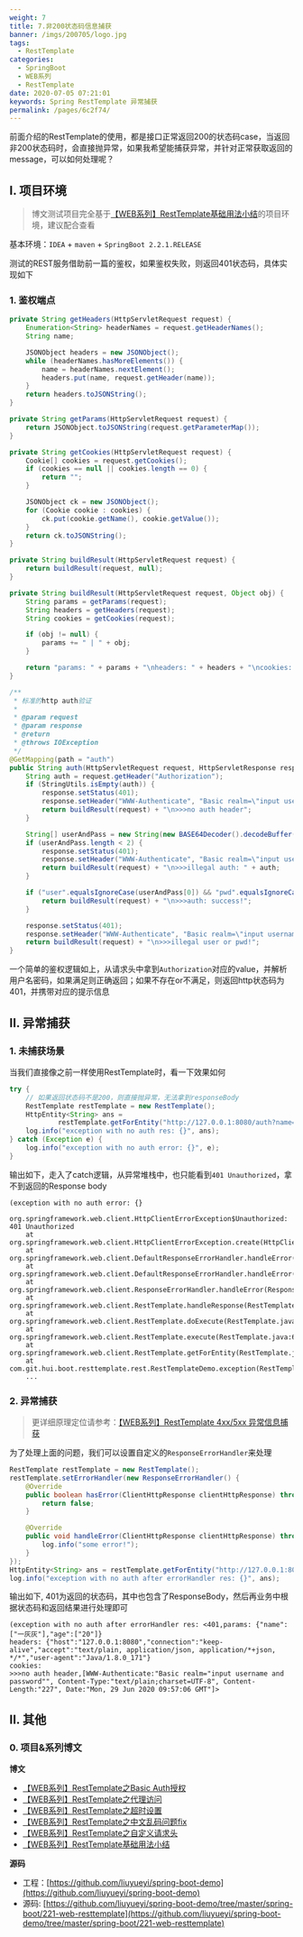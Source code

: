 ```yaml
---
weight: 7
title: 7.非200状态码信息捕获
banner: /imgs/200705/logo.jpg
tags: 
  - RestTemplate
categories: 
  - SpringBoot
  - WEB系列
  - RestTemplate
date: 2020-07-05 07:21:01
keywords: Spring RestTemplate 异常捕获
permalink: /pages/6c2f74/
---
```


前面介绍的RestTemplate的使用，都是接口正常返回200的状态码case，当返回非200状态码时，会直接抛异常，如果我希望能捕获异常，并针对正常获取返回的message，可以如何处理呢？

<!-- more -->

## I. 项目环境

> 博文测试项目完全基于[【WEB系列】RestTemplate基础用法小结](http://spring.hhui.top/spring-blog/2020/06/17/200617-SpringBoot%E7%B3%BB%E5%88%97RestTemplate%E5%9F%BA%E7%A1%80%E7%94%A8%E6%B3%95%E5%B0%8F%E7%BB%93/)的项目环境，建议配合查看

基本环境：`IDEA` + `maven` + `SpringBoot 2.2.1.RELEASE`

测试的REST服务借助前一篇的鉴权，如果鉴权失败，则返回401状态码，具体实现如下

### 1. 鉴权端点

```java
private String getHeaders(HttpServletRequest request) {
    Enumeration<String> headerNames = request.getHeaderNames();
    String name;

    JSONObject headers = new JSONObject();
    while (headerNames.hasMoreElements()) {
        name = headerNames.nextElement();
        headers.put(name, request.getHeader(name));
    }
    return headers.toJSONString();
}

private String getParams(HttpServletRequest request) {
    return JSONObject.toJSONString(request.getParameterMap());
}

private String getCookies(HttpServletRequest request) {
    Cookie[] cookies = request.getCookies();
    if (cookies == null || cookies.length == 0) {
        return "";
    }

    JSONObject ck = new JSONObject();
    for (Cookie cookie : cookies) {
        ck.put(cookie.getName(), cookie.getValue());
    }
    return ck.toJSONString();
}

private String buildResult(HttpServletRequest request) {
    return buildResult(request, null);
}

private String buildResult(HttpServletRequest request, Object obj) {
    String params = getParams(request);
    String headers = getHeaders(request);
    String cookies = getCookies(request);

    if (obj != null) {
        params += " | " + obj;
    }

    return "params: " + params + "\nheaders: " + headers + "\ncookies: " + cookies;
}

/**
 * 标准的http auth验证
 *
 * @param request
 * @param response
 * @return
 * @throws IOException
 */
@GetMapping(path = "auth")
public String auth(HttpServletRequest request, HttpServletResponse response) throws IOException {
    String auth = request.getHeader("Authorization");
    if (StringUtils.isEmpty(auth)) {
        response.setStatus(401);
        response.setHeader("WWW-Authenticate", "Basic realm=\"input username and password\"");
        return buildResult(request) + "\n>>>no auth header";
    }

    String[] userAndPass = new String(new BASE64Decoder().decodeBuffer(auth.split(" ")[1])).split(":");
    if (userAndPass.length < 2) {
        response.setStatus(401);
        response.setHeader("WWW-Authenticate", "Basic realm=\"input username and password\"");
        return buildResult(request) + "\n>>>illegal auth: " + auth;
    }

    if ("user".equalsIgnoreCase(userAndPass[0]) && "pwd".equalsIgnoreCase(userAndPass[1])) {
        return buildResult(request) + "\n>>>auth: success!";
    }

    response.setStatus(401);
    response.setHeader("WWW-Authenticate", "Basic realm=\"input username and password\"");
    return buildResult(request) + "\n>>>illegal user or pwd!";
}
```

一个简单的鉴权逻辑如上，从请求头中拿到`Authorization`对应的value，并解析用户名密码，如果满足则正确返回；如果不存在or不满足，则返回http状态码为401，并携带对应的提示信息

## II. 异常捕获

### 1. 未捕获场景

当我们直接像之前一样使用RestTemplate时，看一下效果如何

```java
try {
    // 如果返回状态码不是200，则直接抛异常，无法拿到responseBody
    RestTemplate restTemplate = new RestTemplate();
    HttpEntity<String> ans =
            restTemplate.getForEntity("http://127.0.0.1:8080/auth?name=一灰灰&age=20", String.class);
    log.info("exception with no auth res: {}", ans);
} catch (Exception e) {
    log.info("exception with no auth error: {}", e);
}
```

输出如下，走入了catch逻辑，从异常堆栈中，也只能看到`401 Unauthorized`，拿不到返回的Response body

```
(exception with no auth error: {}

org.springframework.web.client.HttpClientErrorException$Unauthorized: 401 Unauthorized
	at org.springframework.web.client.HttpClientErrorException.create(HttpClientErrorException.java:81)
	at org.springframework.web.client.DefaultResponseErrorHandler.handleError(DefaultResponseErrorHandler.java:123)
	at org.springframework.web.client.DefaultResponseErrorHandler.handleError(DefaultResponseErrorHandler.java:102)
	at org.springframework.web.client.ResponseErrorHandler.handleError(ResponseErrorHandler.java:63)
	at org.springframework.web.client.RestTemplate.handleResponse(RestTemplate.java:785)
	at org.springframework.web.client.RestTemplate.doExecute(RestTemplate.java:743)
	at org.springframework.web.client.RestTemplate.execute(RestTemplate.java:677)
	at org.springframework.web.client.RestTemplate.getForEntity(RestTemplate.java:345)
	at com.git.hui.boot.resttemplate.rest.RestTemplateDemo.exception(RestTemplateDemo.java:354)
	...
```


### 2. 异常捕获

> 更详细原理定位请参考：[【WEB系列】RestTemplate 4xx/5xx 异常信息捕获](http://spring.hhui.top/spring-blog/2020/01/04/200104-SpringWeb%E7%B3%BB%E5%88%97%E6%95%99%E7%A8%8BRestTemplate-4xx-5xx-%E5%BC%82%E5%B8%B8%E4%BF%A1%E6%81%AF%E6%8D%95%E8%8E%B7/)

为了处理上面的问题，我们可以设置自定义的`ResponseErrorHandler`来处理

```java
RestTemplate restTemplate = new RestTemplate();
restTemplate.setErrorHandler(new ResponseErrorHandler() {
    @Override
    public boolean hasError(ClientHttpResponse clientHttpResponse) throws IOException {
        return false;
    }

    @Override
    public void handleError(ClientHttpResponse clientHttpResponse) throws IOException {
        log.info("some error!");
    }
});
HttpEntity<String> ans = restTemplate.getForEntity("http://127.0.0.1:8080/auth?name=一灰灰&age=20", String.class);
log.info("exception with no auth after errorHandler res: {}", ans);
```

输出如下, 401为返回的状态码，其中也包含了ResponseBody，然后再业务中根据状态码和返回结果进行处理即可

```
(exception with no auth after errorHandler res: <401,params: {"name":["一灰灰"],"age":["20"]}
headers: {"host":"127.0.0.1:8080","connection":"keep-alive","accept":"text/plain, application/json, application/*+json, */*","user-agent":"Java/1.8.0_171"}
cookies: 
>>>no auth header,[WWW-Authenticate:"Basic realm="input username and password"", Content-Type:"text/plain;charset=UTF-8", Content-Length:"227", Date:"Mon, 29 Jun 2020 09:57:06 GMT"]>
```



## II. 其他

### 0. 项目&系列博文

**博文**

- [【WEB系列】RestTemplate之Basic Auth授权](http://spring.hhui.top/spring-blog/2020/07/04/200704-SpringBoot%E7%B3%BB%E5%88%97RestTemplate%E4%B9%8BBasic-Auth%E6%8E%88%E6%9D%83/)
- [【WEB系列】RestTemplate之代理访问](http://spring.hhui.top/spring-blog/2020/07/03/200703-SpringBoot%E7%B3%BB%E5%88%97RestTemplate%E4%B9%8B%E4%BB%A3%E7%90%86%E8%AE%BF%E9%97%AE/)
- [【WEB系列】RestTemplate之超时设置](http://spring.hhui.top/spring-blog/2020/07/02/200702-SpringBoot%E7%B3%BB%E5%88%97RestTemplate%E4%B9%8B%E8%B6%85%E6%97%B6%E8%AE%BE%E7%BD%AE/)
- [【WEB系列】RestTemplate之中文乱码问题fix](http://spring.hhui.top/spring-blog/2020/07/01/200701-SpringBoot%E7%B3%BB%E5%88%97RestTemplate%E4%B9%8B%E4%B8%AD%E6%96%87%E4%B9%B1%E7%A0%81%E9%97%AE%E9%A2%98fix/)
- [【WEB系列】RestTemplate之自定义请求头](http://spring.hhui.top/spring-blog/2020/06/30/200630-SpringBoot%E7%B3%BB%E5%88%97RestTemplate%E4%B9%8B%E8%87%AA%E5%AE%9A%E4%B9%89%E8%AF%B7%E6%B1%82%E5%A4%B4/)
- [【WEB系列】RestTemplate基础用法小结](http://spring.hhui.top/spring-blog/2020/06/30/200630-SpringBoot%E7%B3%BB%E5%88%97RestTemplate%E4%B9%8B%E8%87%AA%E5%AE%9A%E4%B9%89%E8%AF%B7%E6%B1%82%E5%A4%B4/)

**源码**

- 工程：[https://github.com/liuyueyi/spring-boot-demo](https://github.com/liuyueyi/spring-boot-demo)
- 源码: [https://github.com/liuyueyi/spring-boot-demo/tree/master/spring-boot/221-web-resttemplate](https://github.com/liuyueyi/spring-boot-demo/tree/master/spring-boot/221-web-resttemplate)

